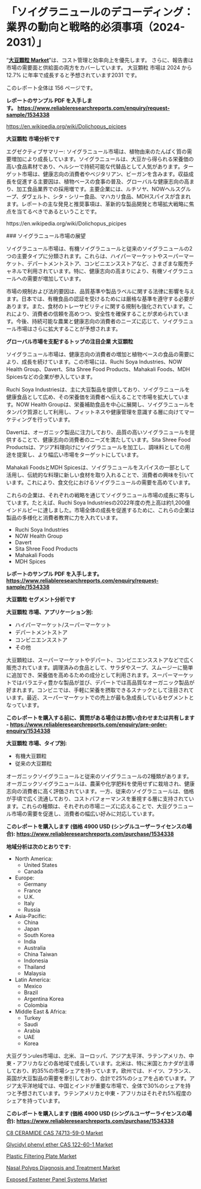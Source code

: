 <p><h1>「ソイグラニュールのデコーディング：業界の動向と戦略的必須事項（2024-2031）」</h1></p><p>&ldquo;<strong><a href="https://www.reliableresearchreports.com/soy-granules-r1534338?utm_campaign=110&utm_medium=9&utm_source=Github&utm_content=ia&utm_term=15102024&utm_id=soy-granules">大豆顆粒 Market</a></strong>&rdquo;は、コスト管理と効率向上を優先します。 さらに、報告書は市場の需要面と供給面の両方をカバーしています。 大豆顆粒 市場は 2024 から 12.7% に年率で成長すると予想されています2031 です。</p>
<p>このレポート全体は 156 ページです。</p>
<p><strong>レポートのサンプル PDF を入手します。&nbsp;<a href="https://www.reliableresearchreports.com/enquiry/request-sample/1534338?utm_campaign=110&utm_medium=9&utm_source=Github&utm_content=ia&utm_term=15102024&utm_id=soy-granules">https://www.reliableresearchreports.com/enquiry/request-sample/1534338</a></strong></p>
<p><a href="https://en.wikipedia.org/wiki/Dolichopus_picipes?utm_campaign=110&utm_medium=9&utm_source=Github&utm_content=ia&utm_term=15102024&utm_id=soy-granules">https://en.wikipedia.org/wiki/Dolichopus_picipes</a></p>
<p><strong>大豆顆粒 市場分析です</strong></p>
<p><p>エグゼクティブサマリー: ソイグラニュール市場は、植物由来のたんぱく質の需要増加により成長しています。ソイグラニュールは、大豆から得られる栄養価の高い食品素材であり、ヘルシーで持続可能な代替品として人気があります。ターゲット市場は、健康志向の消費者やベジタリアン、ビーガンを含みます。収益成長を促進する主要因は、植物ベースの食事の普及、グローバルな健康志向の高まり、加工食品業界での採用増です。主要企業には、ルチソヤ、NOWヘルスグループ、ダヴェルト、シタ・シリー食品、マハカリ食品、MDHスパイスが含まれます。レポートの主な発見と推奨事項は、革新的な製品開発と市場拡大戦略に焦点を当てるべきであるということです。</p></p>
<p>https://en.wikipedia.org/wiki/Dolichopus_picipes</p>
<p><p>### ソイグラニュール市場の展望</p><p>ソイグラニュール市場は、有機ソイグラニュールと従来のソイグラニュールの2つの主要タイプに分類されます。これらは、ハイパーマーケットやスーパーマーケット、デパートメントストア、コンビニエンスストアなど、さまざまな販売チャネルで利用されています。特に、健康志向の高まりにより、有機ソイグラニュールへの需要が増加しています。</p><p>市場の規制および法的要因は、品質基準や製品ラベルに関する法律に影響を与えます。日本では、有機食品の認証を受けるためには厳格な基準を遵守する必要があります。また、食材のトレーサビリティに関する規制も強化されています。これにより、消費者の信頼を高めつつ、安全性を確保することが求められています。今後、持続可能な農業と健康志向の消費者のニーズに応じて、ソイグラニュール市場はさらに拡大することが予想されます。</p></p>
<p><strong>グローバル市場を支配するトップの注目企業 大豆顆粒</strong></p>
<p><p>ソイグラニュール市場は、健康志向の消費者の増加と植物ベースの食品の需要により、成長を続けています。この市場には、Ruchi Soya Industries、NOW Health Group、Davert、Sita Shree Food Products、Mahakali Foods、MDH Spicesなどの企業が参入しています。</p><p>Ruchi Soya Industriesは、主に大豆製品を提供しており、ソイグラニュールを健康食品として広め、その栄養価を消費者へ伝えることで市場を拡大しています。NOW Health Groupは、栄養補助食品を中心に展開し、ソイグラニュールをタンパク質源として利用し、フィットネスや健康管理を意識する層に向けてマーケティングを行っています。</p><p>Davertは、オーガニック製品に注力しており、品質の高いソイグラニュールを提供することで、健康志向の消費者のニーズを満たしています。Sita Shree Food Productsは、アジア料理向けにソイグラニュールを加工し、調味料としての用途を提案し、より幅広い市場をターゲットにしています。</p><p>Mahakali FoodsとMDH Spicesは、ソイグラニュールをスパイスの一部として活用し、伝統的な料理に新しい食材を取り入れることで、消費者の興味を引いています。これにより、食文化におけるソイグラニュールの需要を高めています。</p><p>これらの企業は、それぞれの戦略を通じてソイグラニュール市場の成長に寄与しています。たとえば、Ruchi Soya Industriesの2022年度の売上高は約1,200億インドルピーに達しました。市場全体の成長を促進するために、これらの企業は製品の多様化と消費者教育に力を入れています。</p></p>
<p><ul><li>Ruchi Soya Industries</li><li>NOW Health Group</li><li>Davert</li><li>Sita Shree Food Products</li><li>Mahakali Foods</li><li>MDH Spices</li></ul></p>
<p><strong>レポートのサンプル PDF を入手します。 <a href="https://www.reliableresearchreports.com/enquiry/request-sample/1534338?utm_campaign=110&utm_medium=9&utm_source=Github&utm_content=ia&utm_term=15102024&utm_id=soy-granules">https://www.reliableresearchreports.com/enquiry/request-sample/1534338</a></strong></p>
<p><strong>大豆顆粒 セグメント分析です</strong></p>
<p><strong>大豆顆粒 市場、アプリケーション別:</strong></p>
<p><ul><li>ハイパーマーケット/スーパーマーケット</li><li>デパートメントストア</li><li>コンビニエンスストア</li><li>その他</li></ul></p>
<p><p>大豆顆粒は、スーパーマーケットやデパート、コンビニエンスストアなどで広く販売されています。調理済みの食品として、サラダやスープ、スムージーに簡単に追加でき、栄養価を高めるための成分として利用されます。スーパーマーケットではバラエティ豊かな製品が並び、デパートでは高品質なオーガニック製品が好まれます。コンビニでは、手軽に栄養を摂取できるスナックとして注目されています。最近、スーパーマーケットでの売上が最も急成長しているセグメントとなっています。</p></p>
<p><strong>このレポートを購入する前に、質問がある場合はお問い合わせまたは共有します - <a href="https://www.reliableresearchreports.com/enquiry/pre-order-enquiry/1534338?utm_campaign=110&utm_medium=9&utm_source=Github&utm_content=ia&utm_term=15102024&utm_id=soy-granules">https://www.reliableresearchreports.com/enquiry/pre-order-enquiry/1534338</a></strong></p>
<p><strong>大豆顆粒 市場、タイプ別:</strong></p>
<p><ul><li>有機大豆顆粒</li><li>従来の大豆顆粒</li></ul></p>
<p><p>オーガニックソイグラニュールと従来のソイグラニュールの2種類があります。オーガニックソイグラニュールは、農薬や化学肥料を使用せずに栽培され、健康志向の消費者に高く評価されています。一方、従来のソイグラニュールは、価格が手頃で広く流通しており、コストパフォーマンスを重視する層に支持されています。これらの種類は、それぞれの市場ニーズに応えることで、大豆グラニュール市場の需要を促進し、消費者の幅広い好みに対応しています。</p></p>
<p><strong>このレポートを購入します (価格 4900 USD (シングルユーザーライセンスの場合): <a href="https://www.reliableresearchreports.com/purchase/1534338?utm_campaign=110&utm_medium=9&utm_source=Github&utm_content=ia&utm_term=15102024&utm_id=soy-granules">https://www.reliableresearchreports.com/purchase/1534338</a></strong></p>
<p><strong>地域分析は次のとおりです:</strong></p>
<p><ul>
    <li>
        North America:
        <ul>
            <li>United States</li>
            <li>Canada</li>
        </ul>
    </li>
    <li>
        Europe:
        <ul>
            <li>Germany</li>
            <li>France</li>
            <li>U.K.</li>
            <li>Italy</li>
            <li>Russia</li>
        </ul>
    </li>
    <li>
        Asia-Pacific:
        <ul>
            <li>China</li>
            <li>Japan</li>
            <li>South Korea</li>
            <li>India</li>
            <li>Australia</li>
            <li>China Taiwan</li>
            <li>Indonesia</li>
            <li>Thailand</li>
            <li>Malaysia</li>
        </ul>
    </li>
    <li>
        Latin America:
        <ul>
            <li>Mexico</li>
            <li>Brazil</li>
            <li>Argentina Korea</li>
            <li>Colombia</li>
        </ul>
    </li>
    <li>
        Middle East & Africa:
        <ul>
            <li>Turkey</li>
            <li>Saudi</li>
            <li>Arabia</li>
            <li>UAE</li>
            <li>Korea</li>
        </ul>
    </li>
    </ul></p>
<p><p>大豆グランules市場は、北米、ヨーロッパ、アジア太平洋、ラテンアメリカ、中東・アフリカなどの各地域で成長しています。北米は、特に米国とカナダが主導しており、約35%の市場シェアを持っています。欧州では、ドイツ、フランス、英国が大豆製品の需要を牽引しており、合計で25%のシェアを占めています。アジア太平洋地域では、中国とインドが重要な市場で、全体で30%のシェアを持つと予想されています。ラテンアメリカと中東・アフリカはそれぞれ5%程度のシェアを持っています。</p></p>
<p><strong>このレポートを購入します (価格 4900 USD (シングルユーザーライセンスの場合): <a href="https://www.reliableresearchreports.com/purchase/1534338?utm_campaign=110&utm_medium=9&utm_source=Github&utm_content=ia&utm_term=15102024&utm_id=soy-granules">https://www.reliableresearchreports.com/purchase/1534338</a></strong></p>
<p><p><a href="https://www.linkedin.com/pulse/investing-c8-ceramide-cas-74713-59-0-market-trends-leading-e3rye?trk=public_post_embed_feed-article-content&utm_campaign=110&utm_medium=9&utm_source=Github&utm_content=ia&utm_term=15102024&utm_id=soy-granules">C8 CERAMIDE CAS 74713-59-0 Market</a></p><p><a href="https://www.linkedin.com/pulse/glycidyl-phenyl-ether-cas-122-60-1-market-share-size-mmxje?trk=public_post_embed_feed-article-content&utm_campaign=110&utm_medium=9&utm_source=Github&utm_content=ia&utm_term=15102024&utm_id=soy-granules">Glycidyl phenyl ether CAS 122-60-1 Market</a></p><p><a href="https://github.com/Rekhakhatun65/Market-Research-Report-List-1/blob/main/plastic-filtering-plate-market.md?utm_campaign=110&utm_medium=9&utm_source=Github&utm_content=ia&utm_term=15102024&utm_id=soy-granules">Plastic Filtering Plate Market</a></p><p><a href="https://www.linkedin.com/pulse/investment-opportunities-nasal-polyps-diagnosis-treatment-yhrve?trk=public_post_embed_feed-article-content&utm_campaign=110&utm_medium=9&utm_source=Github&utm_content=ia&utm_term=15102024&utm_id=soy-granules">Nasal Polyps Diagnosis and Treatment Market</a></p><p><a href="https://github.com/HeatherFernandez476/Market-Research-Report-List-1/blob/main/exposed-fastener-panel-systems-market.md?utm_campaign=110&utm_medium=9&utm_source=Github&utm_content=ia&utm_term=15102024&utm_id=soy-granules">Exposed Fastener Panel Systems Market</a></p></p>